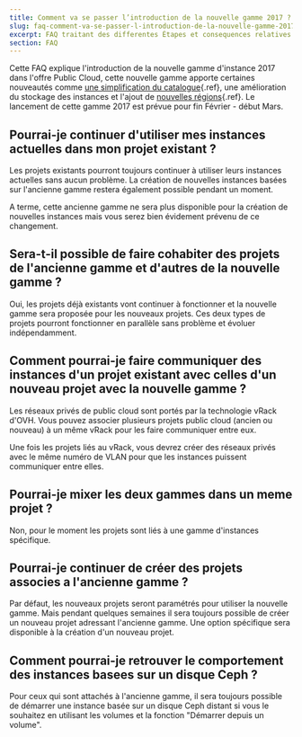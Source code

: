 ```yaml
---
title: Comment va se passer l’introduction de la nouvelle gamme 2017 ?
slug: faq-comment-va-se-passer-l-introduction-de-la-nouvelle-gamme-2017
excerpt: FAQ traitant des differentes Étapes et consequences relatives a l’introduction de la nouvelle gamme d’instances 2017 sur l’offre Public Cloud.
section: FAQ
---
```


Cette FAQ explique l'introduction de la nouvelle gamme d'instance 2017 dans l'offre Public Cloud, cette nouvelle gamme apporte certaines nouveautés comme [une simplification du catalogue](https://docs.ovh.com/fr/public-cloud/faq-quels-sont-les-changements-sur-les-flavors-apportes-par-la-nouvelle-gamme-2017/){.ref}, une amélioration du stockage des instances et l'ajout de [nouvelles régions](https://docs.ovh.com/fr/public-cloud/faq-quelles-sont-les-differences-entre-les-regions/){.ref}. Le lancement de cette gamme 2017 est prévue pour fin Février - début Mars.


## Pourrai-je continuer d'utiliser mes instances actuelles dans mon projet existant ?
Les projets existants pourront toujours continuer à utiliser leurs instances actuelles sans aucun problème. La création de nouvelles instances basées sur l'ancienne gamme restera également possible pendant un moment.

A terme, cette ancienne gamme ne sera plus disponible pour la création de nouvelles instances mais vous serez bien évidement prévenu de ce changement.


## Sera-t-il possible de faire cohabiter des projets de l'ancienne gamme et d'autres de la nouvelle gamme ?
Oui, les projets déjà existants vont continuer à fonctionner et la nouvelle gamme sera proposée pour les nouveaux projets. Ces deux types de projets pourront fonctionner en parallèle sans problème et évoluer indépendamment.


## Comment pourrai-je faire communiquer des instances d'un projet existant avec celles d'un nouveau projet avec la nouvelle gamme ?
Les réseaux privés de public cloud sont portés par la technologie vRack d'OVH. Vous pouvez associer plusieurs projets public cloud (ancien ou nouveau) à un même vRack pour les faire communiquer entre eux.

Une fois les projets liés au vRack, vous devrez créer des réseaux privés avec le même numéro de VLAN pour que les instances puissent communiquer entre elles.


## Pourrai-je mixer les deux gammes dans un meme projet ?
Non, pour le moment les projets sont liés à une gamme d'instances spécifique.


## Pourrai-je continuer de créer des projets associes a l'ancienne gamme ?
Par défaut, les nouveaux projets seront paramétrés pour utiliser la nouvelle gamme. Mais pendant quelques semaines il sera toujours possible de créer un nouveau projet adressant l'ancienne gamme. Une option spécifique sera disponible à la création d'un nouveau projet.


## Comment pourrai-je retrouver le comportement des instances basees sur un disque Ceph ?
Pour ceux qui sont attachés à l'ancienne gamme, il sera toujours possible de démarrer une instance basée sur un disque Ceph distant si vous le souhaitez en utilisant les volumes et la fonction "Démarrer depuis un volume".